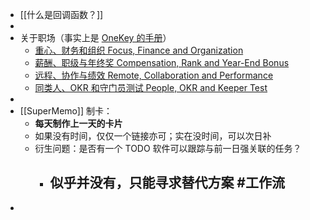 - [[什么是回调函数？]]
-
- 关于职场（事实上是 [OneKey 的手册](https://onekeyhq.atlassian.net/wiki/spaces/OC/pages/129761289/Handbook)）
	- [重心、财务和组织 Focus, Finance and Organization](https://onekeyhq.atlassian.net/wiki/spaces/OC/pages/129761299)
	- [薪酬、职级与年终奖 Compensation, Rank and Year-End Bonus](https://onekeyhq.atlassian.net/wiki/spaces/OC/pages/129728755)
	- [远程、协作与绩效 Remote, Collaboration and Performance](https://onekeyhq.atlassian.net/wiki/spaces/OC/pages/129728764)
	- [同类人、OKR 和守门员测试 People, OKR and Keeper Test](https://onekeyhq.atlassian.net/wiki/spaces/OC/pages/142540822)
-
- [[SuperMemo]] 制卡：
	- **每天制作上一天的卡片**
	- 如果没有时间，仅仅一个链接亦可；实在没时间，可以次日补
	- 衍生问题：是否有一个 TODO 软件可以跟踪与前一日强关联的任务？
		- 似乎并没有，只能寻求替代方案 #工作流
			-
-